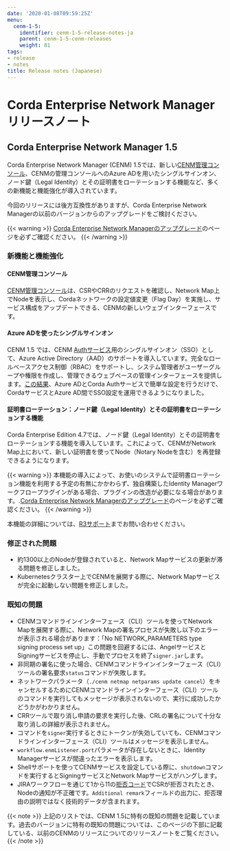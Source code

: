 ```yaml
---
date: '2020-01-08T09:59:25Z'
menu:
  cenm-1-5:
    identifier: cenm-1-5-release-notes-ja
    parent: cenm-1-5-cenm-releases
    weight: 81
tags:
- release
- notes
title: Release notes (Japanese)
---
```



# Corda Enterprise Network Managerリリースノート

## Corda Enterprise Network Manager 1.5

Corda Enterprise Network Manager (CENM) 1.5では、新しい[CENM管理コンソール](../../../../../en/platform/corda/1.5/cenm/cenm-console.md)、CENMの管理コンソールへのAzure ADを用いたシングルサインオン、ノード鍵（Legal Identity）とその証明書をローテーションする機能など、多くの新機能と機能強化が導入されています。

今回のリリースには後方互換性がありますが、Corda Enterprise Network Managerの以前のバージョンからのアップグレードをご検討ください。

{{< warning >}}
[Corda Enterprise Network Managerのアップグレード](../../../../../en/platform/corda/1.5/cenm/upgrade-notes.md)のページを必ずご確認ください。
{{< /warning >}}

### 新機能と機能強化

#### CENM管理コンソール

[CENM管理コンソール](../../../../../en/platform/corda/1.5/cenm/cenm-console.md)は、CSRやCRRのリクエストを確認し、Network Map上でNodeを表示し、Cordaネットワークの設定値変更（Flag Day）を実施し、サービス構成をアップデートできる、CENMの新しいウェブインターフェースです。

#### Azure ADを使ったシングルサインオン

CENM 1.5 では、CENM [Authサービス](../../../../../en/platform/corda/4.7/enterprise/node/auth-service.md)用のシングルサインオン（SSO）として、Azure Active Directory（AAD）のサポートを導入しています。完全なロールベースアクセス制御（RBAC）をサポートし、システム管理者がユーザーグループや権限を作成し、管理できるウェブベースの管理インターフェースを提供します。[この結果](../../../../../en/platform/corda/4.7/enterprise/node/azure-ad-sso.html)、Azure ADとCorda Authサービスで簡単な設定を行うだけで、CordaサービスとAzure AD間でSSO設定を運用できるようになりました。

#### 証明書ローテーション：ノード鍵（Legal Identity）とその証明書をローテーションする機能

Corda Enterprise Edition 4.7では、ノード鍵（Legal Identity）とその証明書をローテーションする機能を導入しています。これによって、CENMがNetwork Map上において、新しい証明書を使ってNode（Notary Nodeを含む）を再登録できるようになります。

{{< warning >}}
本機能の導入によって、お使いのシステムで証明書ローテーション機能を利用する予定の有無にかかわらず、独自構築したIdentity Managerワークフロープラグインがある場合、プラグインの改造が必要になる場合があります。.[Corda Enterprise Network Managerのアップグレード](../../../../../en/platform/corda/1.5/cenm/upgrade-notes.md)のページを必ずご確認ください。
{{< /warning >}}

本機能の詳細については、[R3サポート](https://www.r3.com/support/)までお問い合わせください。

### 修正された問題

* 約1300以上のNodeが登録されていると、Network Mapサービスの更新が滞る問題を修正しました。
* Kubernetesクラスター上でCENMを展開する際に、Network Mapサービスが完全に起動しない問題を修正しました。

### 既知の問題

* CENMコマンドラインインターフェース（CLI）ツールを使ってNetwork Mapを展開する際に、Network Mapの署名プロセスが失敗し以下のエラーが表示される場合があります：「No NETWORK\_PARAMETERS type signing process set up」この問題を回避するには、AngelサービスとSigningサービスを停止し、手動でプロセスを終了`signer.jar`します。
* 非同期の署名に使った場合、CENMコマンドラインインターフェース（CLI）ツールの署名要求`status`コマンドが失敗します。
* ネットワークパラメータ（`./cenm netmap netparams update cancel`）をキャンセルするためにCENMコマンドラインインターフェース（CLI）ツールのコマンドを実行してもメッセージが表示されないので、実行に成功したかどうかがわかりません。
* CRRツールで取り消し申請の要求を実行した後、CRLの署名について十分な取り消しの詳細が表示されません。
* コマンドを`signer`実行するときにトークンが失効していても、CENMコマンドラインインターフェース（CLI）ツールはメッセージを表示しません。
* `workflow.enmListener.port`パラメータが存在しないときに、Identity Managerサービスが間違ったエラーを表示します。
* Shellサポートを使ってCENMサービスを設定している際に、`shutdown`コマンドを実行するとSigningサービスとNetwork Mapサービスがハングします。
* JIRAワークフローを通じて1から11の[拒否コード](../../../../../en/platform/corda/1.5/cenm/workflow.html#certificate-signing-request-rejection-reasons)でCSRが拒否されたとき、Nodeの通知が不正確です。`Additional remark`フィールドの出力に、拒否理由の説明ではなく技術的データが含まれます。

{{< note >}}
上記のリストでは、CENM 1.5に特有の既知の問題を記載しています。過去のバージョンに特有の既知の問題については、このページの下部に記載している、以前のCENMのリリースについてのリリースノートをご覧ください。
{{< /note >}}
